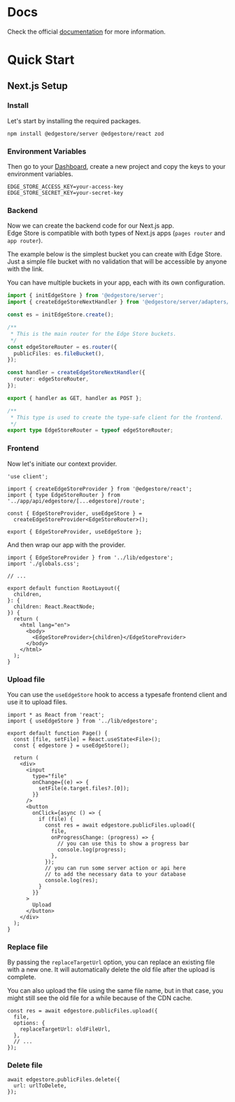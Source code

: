 # Docs

Check the official [documentation](https://edgestore.dev) for more information.

# Quick Start

## Next.js Setup

### Install

Let's start by installing the required packages.

```shell
npm install @edgestore/server @edgestore/react zod
```

### Environment Variables

Then go to your [Dashboard](https://dashboard.edgestore.dev), create a new project and copy the keys to your environment variables.

```shell title=".env"
EDGE_STORE_ACCESS_KEY=your-access-key
EDGE_STORE_SECRET_KEY=your-secret-key
```

### Backend

Now we can create the backend code for our Next.js app.<br/>
Edge Store is compatible with both types of Next.js apps (`pages router` and `app router`).

The example below is the simplest bucket you can create with Edge Store. Just a simple file bucket with no validation that will be accessible by anyone with the link.

You can have multiple buckets in your app, each with its own configuration.

```ts title="src/app/api/edgestore/[...edgestore]/route.ts"
import { initEdgeStore } from '@edgestore/server';
import { createEdgeStoreNextHandler } from '@edgestore/server/adapters/next/app';

const es = initEdgeStore.create();

/**
 * This is the main router for the Edge Store buckets.
 */
const edgeStoreRouter = es.router({
  publicFiles: es.fileBucket(),
});

const handler = createEdgeStoreNextHandler({
  router: edgeStoreRouter,
});

export { handler as GET, handler as POST };

/**
 * This type is used to create the type-safe client for the frontend.
 */
export type EdgeStoreRouter = typeof edgeStoreRouter;
```

### Frontend

Now let's initiate our context provider.

```tsx title="src/lib/edgestore.ts"
'use client';

import { createEdgeStoreProvider } from '@edgestore/react';
import { type EdgeStoreRouter } from '../app/api/edgestore/[...edgestore]/route';

const { EdgeStoreProvider, useEdgeStore } =
  createEdgeStoreProvider<EdgeStoreRouter>();

export { EdgeStoreProvider, useEdgeStore };
```

And then wrap our app with the provider.

```tsx title="src/app/layout.tsx"
import { EdgeStoreProvider } from '../lib/edgestore';
import './globals.css';

// ...

export default function RootLayout({
  children,
}: {
  children: React.ReactNode;
}) {
  return (
    <html lang="en">
      <body>
        <EdgeStoreProvider>{children}</EdgeStoreProvider>
      </body>
    </html>
  );
}
```

### Upload file

You can use the `useEdgeStore` hook to access a typesafe frontend client and use it to upload files.

```tsx
import * as React from 'react';
import { useEdgeStore } from '../lib/edgestore';

export default function Page() {
  const [file, setFile] = React.useState<File>();
  const { edgestore } = useEdgeStore();

  return (
    <div>
      <input
        type="file"
        onChange={(e) => {
          setFile(e.target.files?.[0]);
        }}
      />
      <button
        onClick={async () => {
          if (file) {
            const res = await edgestore.publicFiles.upload({
              file,
              onProgressChange: (progress) => {
                // you can use this to show a progress bar
                console.log(progress);
              },
            });
            // you can run some server action or api here
            // to add the necessary data to your database
            console.log(res);
          }
        }}
      >
        Upload
      </button>
    </div>
  );
}
```

### Replace file

By passing the `replaceTargetUrl` option, you can replace an existing file with a new one.
It will automatically delete the old file after the upload is complete.

You can also upload the file using the same file name, but in that case, you might still see the old file for a while because of the CDN cache.

```tsx
const res = await edgestore.publicFiles.upload({
  file,
  options: {
    replaceTargetUrl: oldFileUrl,
  },
  // ...
});
```

### Delete file

```tsx
await edgestore.publicFiles.delete({
  url: urlToDelete,
});
```
